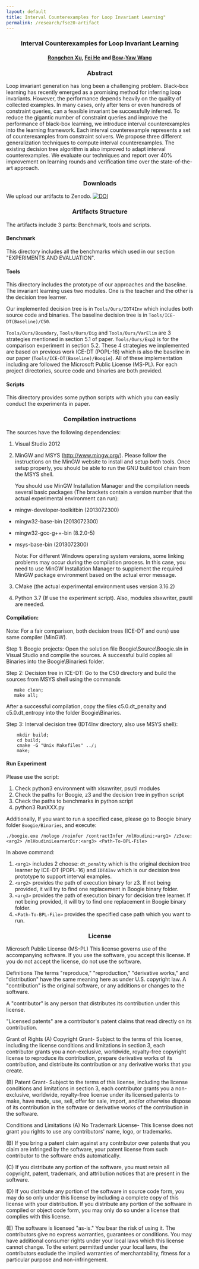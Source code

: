 ```yaml
---
layout: default
title: Interval Counterexamples for Loop Invariant Learning"
permalink: /research/fse20-artifact
---
```


### <center>Interval Counterexamples for Loop Invariant Learning</center>

#### <center><a href="https://xurongchen.github.io/">Rongchen Xu</a>, <a href="https://feihe.github.io/">Fei He</a> and <a href="https://homepage.iis.sinica.edu.tw/~bywang/">Bow-Yaw Wang<a>


### <center>Abstract</center>

Loop invariant generation has long been a challenging problem. Black-box learning has recently emerged as a promising method for inferring loop invariants. However, the performance depends heavily on the quality of collected examples. In many cases, only after tens or even hundreds of constraint queries, can a feasible invariant be successfully inferred.
To reduce the gigantic number of constraint queries and improve the performance of black-box learning, we introduce interval counterexamples into the learning framework. Each interval counterexample represents a set of counterexamples from constraint solvers. We propose three different generalization techniques to compute interval counterexamples. The existing decision tree algorithm is also improved to adapt interval counterexamples. We evaluate our techniques and report over 40% improvement on learning rounds and verification time over the state-of-the-art approach.

### <center>Downloads</center>
We upload our artifacts to Zenodo. [![DOI](https://zenodo.org/badge/DOI/10.5281/zenodo.3898483.svg)](https://doi.org/10.5281/zenodo.3898483)

### <center>Artifacts Structure</center>
The artifacts include 3 parts: Benchmark, tools and scripts.

#### Benchmark
This directory includes all the benchmarks which used in our section "EXPERIMENTS AND EVALUATION".

#### Tools
This directory includes the prototype of our approaches and the baseline.
The invariant learning uses two modules. One is the teacher and the other is 
the decision tree learner.

Our implemented decision tree is in `Tools/Ours/IDT4Inv` which includes both
source code and binaries. The baseline decision tree is in `Tools/ICE-DT(Baseline)/C50`.

`Tools/Ours/Boundary`, `Tools/Ours/Dig` and `Tools/Ours/VarElim` are 3 
strategies mentioned in section 5.1 of paper. `Tools/Ours/Exp2` is for 
the comparison experiment in section 5.2. 
These 4 strategies we implemented are based on previous work ICE-DT (POPL-16) which is also the baseline in our paper
(`Tools/ICE-DT(Baseline)/Boogie`). All of these implementation including are followed the Microsoft Public License (MS-PL). 
For each project directories, source code and binaries are both provided.

#### Scripts 
This directory provides some python scripts with which you can easily conduct the experiments in paper.

### <center>Compilation instructions</center>

The sources have the following dependencies:

1. Visual Studio 2012

2. MinGW and MSYS (http://www.mingw.org/).
   Please follow the instructions on the MinGW  website to install and setup both tools. Once setup properly, you should be able to run
   the GNU build tool chain from the MSYS shell.

   You should use MinGW Installation Manager and
   the compilation needs several basic packages (The brackets contain a version number that the actual experimental environment can run):

*  mingw-developer-toolkitbin (2013072300)
*  mingw32-base-bin (2013072300)
*  mingw32-gcc-g++-bin (8.2.0-5)
*  msys-base-bin (2013072300)

   Note: For different Windows operating system versions, some linking problems may occur during the compilation process. In this case, you need to use MinGW Installation Manager to supplement the required MinGW package environment based on the actual error message.

3. CMake (the actual experimental environment uses version 3.16.2)

4. Python 3.7 (If use the experiment script).
    Also, modules xlsxwriter, psutil are needed.


   
#### Compilation:

Note: For a fair comparison, both decision trees (ICE-DT and ours) 
use same compiler (MinGW).

Step 1: Boogie projects: Open the solution file Boogie\Source\Boogie.sln in Visual Studio and compile the sources. A successful build copies all Binaries
into the Boogie\Binaries\ folder.

Step 2: Decision tree in ICE-DT: Go to the C50 directory and build the sources from MSYS shell using the commands
```
   make clean; 
   make all;
```
   After a successful compilation, copy the files c5.0.dt_penalty and c5.0.dt_entropy into the folder Boogie\Binaries\.

Step 3: Interval decision tree (IDT4Inv directory, also use MSYS shell):
```
    mkdir build;
    cd build;
    cmake -G "Unix Makefiles" ../;
    make;
```
#### Run Experiment

Please use the script:

1. Check python3 environment with xlsxwriter, psutil modules
2. Check the paths for Boogie, z3 and the decision tree in python script
3. Check the paths to benchmarks in python script
4. python3 RunXXX.py

Additionally, If you want to run a specified case, please go to Boogie binary folder `Boogie/Binaries`, and execute:

```./boogie.exe /nologo /noinfer /contractInfer /mlHoudini:<arg1> /z3exe:<arg2> /mlHoudiniLearnerDir:<arg3> <Path-To-BPL-File>```

In above command: 

1. `<arg1>` includes 2 choose: `dt_penalty` which is the original decision tree learner by ICE-DT (POPL-16) and `IDT4Inv` which is our decision tree prototype to support interval examples.
2. `<arg2>` provides the path of execution binary for z3. If not being provided, it will try to find one replacement in Boogie binary folder.
3. `<arg3>` provides the path of execution binary for decision tree learner. If not being provided, it will try to find one replacement in Boogie binary folder. 
4. `<Path-To-BPL-File>` provides the specified case path which you want to run. 

### <center>License</center>
Microsoft Public License (MS-PL) This license governs use of the accompanying software. If you use the software, you accept this license. If you do not accept the license, do not use the software.

Definitions The terms "reproduce," "reproduction," "derivative works," and "distribution" have the same meaning here as under U.S. copyright law.
A "contribution" is the original software, or any additions or changes to the software.

A "contributor" is any person that distributes its contribution under this license.

"Licensed patents" are a contributor's patent claims that read directly on its contribution.

Grant of Rights
(A) Copyright Grant- Subject to the terms of this license, including the license conditions and limitations in section 3, each contributor grants you a non-exclusive, worldwide, royalty-free copyright license to reproduce its contribution, prepare derivative works of its contribution, and distribute its contribution or any derivative works that you create.

(B) Patent Grant- Subject to the terms of this license, including the license conditions and limitations in section 3, each contributor grants you a non-exclusive, worldwide, royalty-free license under its licensed patents to make, have made, use, sell, offer for sale, import, and/or otherwise dispose of its contribution in the software or derivative works of the contribution in the software.

Conditions and Limitations
(A) No Trademark License- This license does not grant you rights to use any contributors' name, logo, or trademarks.

(B) If you bring a patent claim against any contributor over patents that you claim are infringed by the software, your patent license from such contributor to the software ends automatically.

(C) If you distribute any portion of the software, you must retain all copyright, patent, trademark, and attribution notices that are present in the software.

(D) If you distribute any portion of the software in source code form, you may do so only under this license by including a complete copy of this license with your distribution. If you distribute any portion of the software in compiled or object code form, you may only do so under a license that complies with this license.

(E) The software is licensed "as-is." You bear the risk of using it. The contributors give no express warranties, guarantees or conditions. You may have additional consumer rights under your local laws which this license cannot change. To the extent permitted under your local laws, the contributors exclude the implied warranties of merchantability, fitness for a particular purpose and non-infringement.
